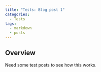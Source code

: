 ```yaml
---
title: "Tests: Blog post 1"
categories:
  - Tests
tags:
  - markdown
  - posts
---
```


## Overview

Need some test posts to see how this works.
